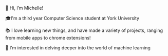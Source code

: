 👋 Hi, I’m Michelle!

🎓I'm a third year Computer Science student at York University

📚 I love learning new things, and have made a variety of projects, ranging from mobile apps to chrome extensions!

🌱 I'm interested in delving deeper into the world of machine learning
 <!---
- 👀 I’m interested in ...
- 🌱 I’m currently learning ...
- 💞️ I’m looking to collaborate on ...
- 📫 How to reach me ...
--->
<!---
michelle-salt/michelle-salt is a ✨ special ✨ repository because its `README.md` (this file) appears on your GitHub profile.
You can click the Preview link to take a look at your changes.
--->
<!--- [![Michelle's GitHub stats](https://github-readme-stats.vercel.app/api?username=michelle-salt&hide=stars&count_private=true&show_icons=true&theme=tokyonight)](https://github.com/anuraghazra/github-readme-stats)
--->
